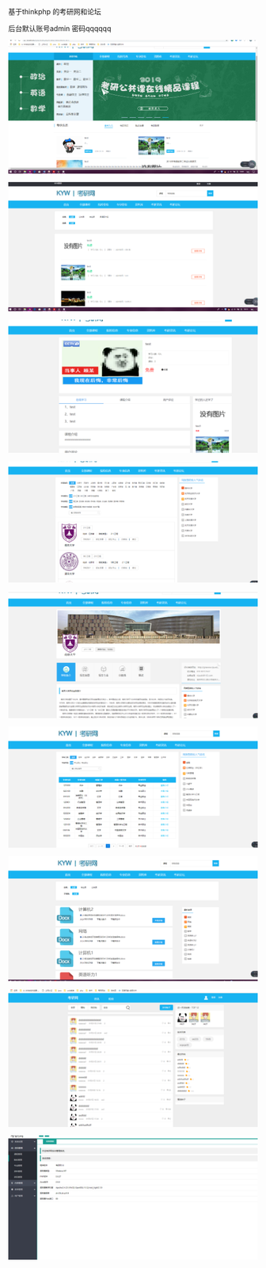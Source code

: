 基于thinkphp 的考研网和论坛

后台默认账号admin   密码qqqqqq



![1554631730396](img/1554631730396.png)

![1554631845601](img/1554631845601.png)

![1554631869713](img/1554631869713.png)

![1554631881884](img/1554631881884.png)

![1554631890471](img/1554631890471.png)

![1554631901829](img/1554631901829.png)

![1554631911884](img/1554631911884.png)

![1554631920305](img/1554631920305.png)

![1554631956512](img/1554631956512.png)
